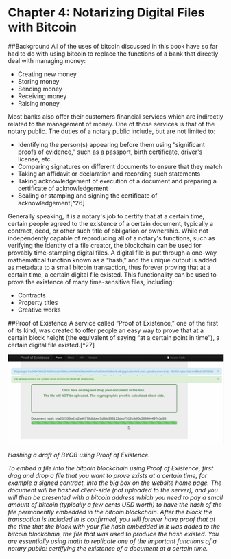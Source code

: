 # Chapter 4: Notarizing Digital Files with Bitcoin

##Background
All of the uses of bitcoin discussed in this book have so far had to do with using bitcoin to replace the functions of a bank that directly deal with managing money:  
* Creating new money  
* Storing money  
* Sending money  
* Receiving money  
* Raising money  

Most banks also offer their customers financial services which are indirectly related to the management of money. One of those services is that of the notary public. The duties of a notary public include, but are not limited to:
* Identifying the person(s) appearing before them using “significant proofs of evidence,” such as a passport, birth certificate, driver's license, etc.  
* Comparing signatures on different documents to ensure that they match
* Taking an affidavit or declaration and recording such statements
* Taking acknowledgement of execution of a document and preparing a certificate of acknowledgement
* Sealing or stamping and signing the certificate of acknowledgement[^26]  

Generally speaking, it is a notary's job to certify that at a certain time, certain people agreed to the existence of a certain document, typically a contract, deed, or other such title of obligation or ownership. 
While not independently capable of reproducing all of a notary's functions, such as verifying the identity of a file creator, the blockchain can be used for provably time-stamping digital files. A digital file is put through a one-way mathematical function known as a “hash,” and the unique output is added as metadata to a small bitcoin transaction, thus forever proving that at a certain time, a certain digital file existed. This functionality can be used to prove the existence of many time-sensitive files, including: 
* Contracts
* Property titles
* Creative works

##Proof of Existence
A service called “Proof of Existence,” one of the first of its kind, was created to offer people an easy way to prove that at a certain block height (the equivalent of saying “at a certain point in time”), a certain digital file existed.[^27]

![proof of existence](proofofexistence.png "Hashing a draft of BYOB using Proof of Existence.")

<i>Hashing a draft of BYOB using Proof of Existence.

To embed a file into the bitcoin blockchain using Proof of Existence, first drag and drop a file that you want to prove exists at a certain time, for example a signed contract, into the big box on the website home page. The document will be hashed client-side (not uploaded to the server), and you will then be presented with a bitcoin address which you need to pay a small amount of bitcoin (typically a few cents USD worth) to have the hash of the file permanently embedded in the bitcoin blockchain. After the block the transaction is included in is confirmed, you will forever have proof that at the time that the block with your file hash embedded in it was added to the bitcoin blockchain, the file that was used to produce the hash existed. You are essentially using math to replicate one of the important functions of a notary public: certifying the existence of a document at a certain time.






